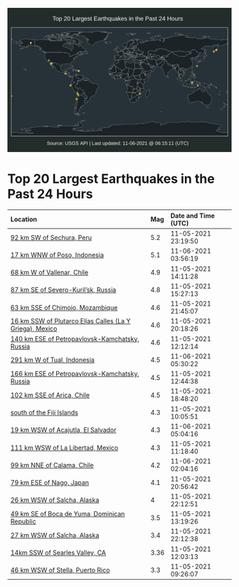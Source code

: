 ![Map](./map.png)

# Top 20 Largest Earthquakes in the Past 24 Hours

| Location | Mag | Date and Time (UTC) |
|:---|:---|:---|
| [92 km SW of Sechura, Peru](https://earthquake.usgs.gov/earthquakes/eventpage/us7000frvc) | 5.2 | 11-05-2021 23:19:50 |
| [17 km WNW of Poso, Indonesia](https://earthquake.usgs.gov/earthquakes/eventpage/us7000frwy) | 5.1 | 11-06-2021 03:56:19 |
| [68 km W of Vallenar, Chile](https://earthquake.usgs.gov/earthquakes/eventpage/us7000frq2) | 4.9 | 11-05-2021 14:11:28 |
| [87 km SE of Severo-Kuril’sk, Russia](https://earthquake.usgs.gov/earthquakes/eventpage/us7000frrf) | 4.8 | 11-05-2021 15:27:13 |
| [63 km SSE of Chimoio, Mozambique](https://earthquake.usgs.gov/earthquakes/eventpage/us7000frur) | 4.6 | 11-05-2021 21:45:07 |
| [16 km SSW of Plutarco Elías Calles (La Y Griega), Mexico](https://earthquake.usgs.gov/earthquakes/eventpage/us7000fru2) | 4.6 | 11-05-2021 20:18:26 |
| [140 km ESE of Petropavlovsk-Kamchatsky, Russia](https://earthquake.usgs.gov/earthquakes/eventpage/us7000frpi) | 4.6 | 11-05-2021 12:12:14 |
| [291 km W of Tual, Indonesia](https://earthquake.usgs.gov/earthquakes/eventpage/us7000frxq) | 4.5 | 11-06-2021 05:30:22 |
| [166 km ESE of Petropavlovsk-Kamchatsky, Russia](https://earthquake.usgs.gov/earthquakes/eventpage/us7000frpp) | 4.5 | 11-05-2021 12:44:38 |
| [102 km SSE of Arica, Chile](https://earthquake.usgs.gov/earthquakes/eventpage/us7000frth) | 4.5 | 11-05-2021 18:48:20 |
| [south of the Fiji Islands](https://earthquake.usgs.gov/earthquakes/eventpage/us7000frnq) | 4.3 | 11-05-2021 10:05:51 |
| [19 km WSW of Acajutla, El Salvador](https://earthquake.usgs.gov/earthquakes/eventpage/us7000frxa) | 4.3 | 11-06-2021 05:04:16 |
| [111 km WSW of La Libertad, Mexico](https://earthquake.usgs.gov/earthquakes/eventpage/us7000frp3) | 4.3 | 11-05-2021 11:18:40 |
| [99 km NNE of Calama, Chile](https://earthquake.usgs.gov/earthquakes/eventpage/us7000frwp) | 4.2 | 11-06-2021 02:04:16 |
| [79 km ESE of Nago, Japan](https://earthquake.usgs.gov/earthquakes/eventpage/us7000frue) | 4.1 | 11-05-2021 20:56:42 |
| [26 km WSW of Salcha, Alaska](https://earthquake.usgs.gov/earthquakes/eventpage/ak021e7e8guk) | 4 | 11-05-2021 22:12:51 |
| [49 km SE of Boca de Yuma, Dominican Republic](https://earthquake.usgs.gov/earthquakes/eventpage/pr2021309009) | 3.5 | 11-05-2021 13:19:26 |
| [27 km WSW of Salcha, Alaska](https://earthquake.usgs.gov/earthquakes/eventpage/ak021e7e8fgh) | 3.4 | 11-05-2021 22:12:38 |
| [14km SSW of Searles Valley, CA](https://earthquake.usgs.gov/earthquakes/eventpage/ci39849663) | 3.36 | 11-05-2021 12:03:13 |
| [46 km WSW of Stella, Puerto Rico](https://earthquake.usgs.gov/earthquakes/eventpage/pr2021309007) | 3.3 | 11-05-2021 09:26:07 |
